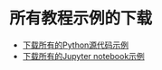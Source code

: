 # 所有教程示例的下载

- [下载所有的Python源代码示例](https://matplotlib.org/_downloads/77032c2b163634e32437dcb55d63f85f/tutorials_python.zip)
- [下载所有的Jupyter notebook示例](https://matplotlib.org/_downloads/74669a07dcd8106b95c699839193f6ce/tutorials_jupyter.zip)

